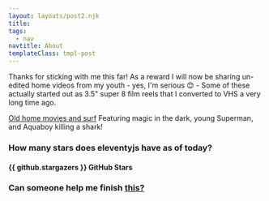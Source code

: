 ```yaml
---
layout: layouts/post2.njk
title:
tags:
  - nav
navtitle: About
templateClass: tmpl-post
---
```


<style>
.about-page a {
  color: var(--primary-color);
  font-weight: 700;
}
</style>

Thanks for sticking with me this far! As a reward I will now be sharing un-edited home videos from my youth - yes, I'm serious 😊 - Some of these actually started out as 3.5" super 8 film reels that I converted to VHS a very long time ago.

[Old home movies and surf](/img/home-movies-and-surf_2.mp4)
Featuring magic in the dark, young Superman, and Aquaboy killing a shark!

<!-- <video width="800" controls>
  <source src="/videos/home-movies-and-surf_1.mp4" type="video/mp4">
</video>

<video width="800" controls>
<source src="/img/me-surfing_2019.mp4" type="videp/mp4">
</video> -->


### How many stars does eleventyjs have as of today?
<p id="date"></p>

#### {{ github.stargazers }} GitHub Stars

### Can someone help me finish [this?](https://github.com/matto2/convert-a-theme_to11ty)




